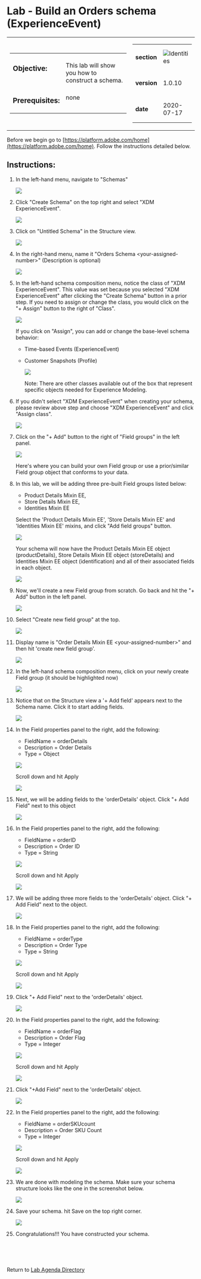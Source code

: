 Lab  - Build an Orders schema (ExperienceEvent)
==========
<table style="border-collapse: collapse; border: none;" class="tab" cellspacing="0" cellpadding="0">

<tr style="border: none;">

<div align="left">
<td width="600" style="border: none;">
<table>
<tbody valign="top">
      <tr width="500">
            <td valign="top"><h3>Objective:</h3></td>
            <td valign="top"><br>This lab will show you how to construct a schema.
            </td>
     </tr>
     <tr width="500">
           <td valign="top"><h3>Prerequisites:</h3></td>
           <td valign="top"><br>none
           </td>
     </tr>
</tbody>
</table>
</td>
</div>

<div align="right">
<td style="border: none;" valign="top">

<table>
<tbody valign="top">
      <tr>
            <td valign="middle" height="70"><b>section</b></td>
            <td valign="middle" height="70"><img src="https://github.com/adobe/AEP-Hands-on-Labs/blob/master/assets/images/left_hand_nav_menu_schemas.png?raw=true" alt="Identities"></td>
      </tr>
      <tr>
            <td valign="middle" height="70"><b>version</b></td>
            <td valign="middle" height="70">1.0.10</td>
      </tr>
      <tr>
            <td valign="middle" height="70"><b>date</b></td>
            <td valign="middle" height="70">2020-07-17</td>
      </tr>
</tbody>
</table>
</td>
</div>

</tr>
</table>

Before we begin go to [https://platform.adobe.com/home](https://platform.adobe.com/home). Follow the instructions detailed below.

Instructions:
-----------------
1. In the left-hand menu, navigate to "Schemas"

      <!--
      ![Demo](./images/schemahome.png)
      -->
      
      <kbd><img src="./images/schemahome.png"  /></kbd> 
      
2. Click "Create Schema" on the top right and select "XDM ExperienceEvent".

      <!--
      ![Demo](./images/schemacreate.png)
      -->
      
      <kbd><img src="./images/create-schemaEE.png"  /></kbd>
      
3. Click on "Untitled Schema" in the Structure view.

    <!---
    ![Demo](./images/schemaname.png)
    --->

    <kbd><img src="./images/schemaname.png"  /></kdb>
      
      
4. In the right-hand menu, name it "Orders Schema &lt;your-assigned-number>" (Description is optional)
      
      <!--
      ![Demo](./images/schemaname1.png)
      -->
      
      <kbd><img src="./images/schemaname1.png"  /></kdb>

      
5. In the left-hand schema composition menu, notice the class of "XDM ExperienceEvent". This value was set because you selected "XDM ExperienceEvent" after clicking the "Create Schema" button in a prior step. If you need to assign or change the class, you would click on the "+ Assign" button to the right of "Class".


    <!---
    ![Demo](./images/schemaclassassign.png)
    --->

    <kbd><img src="./images/class.png"  /></kdb>

      
      
    If you click on "Assign", you can add or change the base-level schema behavior:
    - Time-based Events (ExperienceEvent)
    - Customer Snapshots (Profile)
     
      <!--
      ![Demo](./images/schemaclass.png)
      -->
      
      <kbd><img src="./images/schemaclass.png"  /></kdb>


      Note: There are other classes available out of the box that represent specific objects needed for Experience Modeling.

6. If you didn't select "XDM ExperienceEvent" when creating your schema, please review above step and choose "XDM ExperienceEvent" and click "Assign class".

      <!--
      ![Demo](./images/schemaclass1.png)
      -->
      
      <kbd><img src="./images/schemaclass1.png"  /></kdb>
       
      
7. Click on the "+ Add" button to the right of "Field groups" in the left panel.


    <!---
    ![Demo](./images/schemamixin.png)
    --->

    <kbd><img src="./images/mixins0.png"  /></kdb>

      
      
      Here's where you can build your own Field group or use a prior/similar Field group object that conforms to your data.
           
      
8. In this lab, we will be adding three pre-built Field groups listed below:

      - Product Details Mixin EE,
      - Store Details Mixin EE,
      - Identities Mixin EE
     
     
      Select the 'Product Details Mixin EE', 'Store Details Mixin EE' and 'Identities Mixin EE' mixins, and click "Add field groups" button.
      
     <!-- 
     ![Demo](./images/schemamixin1.png)
     -->
      <kbd><img src="./images/mixins.png"  /></kdb>
      
      Your schema will now have the Product Details Mixin EE object (productDetails), Store Details Mixin EE object (storeDetails) and Identities Mixin EE object (identification) and all of their associated fields in each object.
      
      <kbd><img src="./images/mixins-added.png"  /></kdb>
      
        
9. Now, we'll create a new Field group from scratch. Go back and hit the "+ Add" button in the left panel.

      <kbd><img src="./images/schemamixin6.png"  /></kdb>    
       
      
10. Select "Create new field group" at the top.


      <kbd><img src="./images/schemamixin7.png"  /></kdb>    
      
      
11. Display name is "Order Details Mixin EE &lt;your-assigned-number>" and then hit 'create new field group'.
      
    <!--  
    ![Demo](./images/schemamixin8.png)
    --> 
    <kbd><img src="./images/schemamixin8.png"  /></kdb>     
     
12. In the left-hand schema composition menu, click on your newly create Field group (it should be highlighted now)


    <!---
    ![Demo](./images/schemamixin9.png)
    --->

    <kbd><img src="./images/schemamixin9.png"  /></kdb>   
       

13. Notice that on the Structure view a '+ Add field' appears next to the Schema name. Click it to start adding fields.


    <!---
    ![Demo](./images/schemamixin10.png)
    --->

    <kbd><img src="./images/schemamixin10.png"  /></kdb>   


14. In the Field properties panel to the right, add the following:  
      - FieldName = orderDetails
      - Description = Order Details
      - Type = Object

    <!--  
    ![Demo](./images/schemamixin11.png)
    -->
    <kbd><img src="./images/schemamixin11.png"  /></kdb>    

    Scroll  down and hit Apply

    <!--  
    ![Demo](./images/schemaapply.png)
    -->
    <kbd><img src="./images/schemaapply.png"  /></kdb>    

15. Next, we will be adding fields to the 'orderDetails' object. Click "+ Add Field" next to this object

    <!---
    ![Demo](./images/schemamixin12.png)
    --->

    <kbd><img src="./images/schemamixin12.png"  /></kdb>   

16. In the Field properties panel to the right, add the following:
      - FieldName = orderID
      - Description = Order ID
      - Type = String

     <!-- 
     ![Demo](./images/schemamixin13.png)
     -->
     <kbd><img src="./images/schemamixin13.png"  /></kdb>   

     Scroll down and hit Apply

    <!--  
    ![Demo](./images/schemaapply.png)
    -->
    <kbd><img src="./images/schemaapply.png"  /></kdb>    

17. We will be adding three more fields to the 'orderDetails' object.  Click "+ Add Field" next to the object.

    <!---
    ![Demo](./images/schemamixin12.png)
    --->

    <kbd><img src="./images/schemamixin12.png"  /></kdb>

18. In the Field properties panel to the right, add the following:
      - FieldName = orderType
      - Description = Order Type
      - Type = String

    <!--  
    ![Demo](./images/schemamixin14.png)
    -->
    <kbd><img src="./images/schemamixin15.png"  /></kdb>

    Scroll down and hit Apply

    <!--  
    ![Demo](./images/schemaapply.png)
    -->
    <kbd><img src="./images/schemaapply.png"  /></kdb>
    
19. Click "+ Add Field" next to the 'orderDetails' object.

    <!---
    ![Demo](./images/schemamixin12.png)
    --->

    <kbd><img src="./images/schemamixin12.png"  /></kdb>

20. In the Field properties panel to the right, add the following:
      - FieldName = orderFlag
      - Description = Order Flag
      - Type = Integer

    <!--  
    ![Demo](./images/schemamixin15.png)
    -->
    <kbd><img src="./images/schemamixin21.png"  /></kdb>

    Scroll down and hit Apply

    <!--  
    ![Demo](./images/schemaapply.png)
    -->
    <kbd><img src="./images/schemaapply.png"  /></kdb>
    
21. Click "+Add Field" next to the 'orderDetails' object.

    <!---
    ![Demo](./images/schemamixin12.png)
    --->

    <kbd><img src="./images/schemamixin12.png"  /></kdb>



22. In the Field properties panel to the right, add the following:  
      - FieldName = orderSKUcount
      - Description = Order SKU Count
      - Type = Integer

    <!--  
    ![Demo](./images/schemamixin15.png)
    -->
    <kbd><img src="./images/schemamixin22.png"  /></kdb>

    Scroll down and hit Apply

    <!--  
    ![Demo](./images/schemaapply.png)
    -->
    <kbd><img src="./images/schemaapply.png"  /></kdb>
    
    
23. We are done with modeling the schema. Make sure your schema structure looks like the one in the screenshot below.
 
     <!---
     ![Demo](./images/schemafinal.png)
     --->
     <kbd><img src="./images/schemafinal.png"  /></kdb>

24.  Save your schema. hit Save on the top right corner.

      <kbd><img src="./images/segment_retail_ordersave.png"  /></kdb>
 
25. Congratulations!!! You have constructed your schema.
 
<br>
<br>
<br>


Return to [Lab Agenda Directory](https://github.com/adobe/AEP-Hands-on-Labs/blob/master/labs/retail/README.md#lab-agenda)

